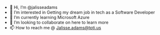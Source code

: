 - 👋 Hi, I’m @jalisseadams
- 👀 I’m interested in Getting my dream job in tech as a Software Developer
- 🌱 I’m currently learning Microsoft Azure 
- 💞️ I’m looking to collaborate on here to learn more
- 📫 How to reach me @ Jalisse.adams@tpti.us

<!---
jalisseadams/jalisseadams is a ✨ special ✨ repository because its `README.md` (this file) appears on your GitHub profile.
You can click the Preview link to take a look at your changes.
--->
